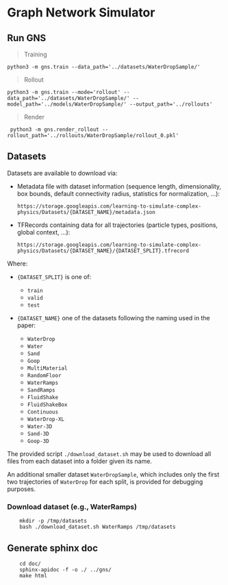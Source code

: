 # Graph Network Simulator

## Run GNS
> Training

```shell
python3 -m gns.train --data_path='../datasets/WaterDropSample/'
```

> Rollout
```shell
python3 -m gns.train --mode='rollout' --data_path='../datasets/WaterDropSample/' --model_path='../models/WaterDropSample/' --output_path='../rollouts'
```

> Render
```shell
 python3 -m gns.render_rollout --rollout_path='../rollouts/WaterDropSample/rollout_0.pkl' 
```

## Datasets

Datasets are available to download via:

* Metadata file with dataset information (sequence length, dimensionality, box bounds, default connectivity radius, statistics for normalization, ...):

  `https://storage.googleapis.com/learning-to-simulate-complex-physics/Datasets/{DATASET_NAME}/metadata.json`

* TFRecords containing data for all trajectories (particle types, positions, global context, ...):

  `https://storage.googleapis.com/learning-to-simulate-complex-physics/Datasets/{DATASET_NAME}/{DATASET_SPLIT}.tfrecord`

Where:

* `{DATASET_SPLIT}` is one of:
  * `train`
  * `valid`
  * `test`

* `{DATASET_NAME}` one of the datasets following the naming used in the paper:
  * `WaterDrop`
  * `Water`
  * `Sand`
  * `Goop`
  * `MultiMaterial`
  * `RandomFloor`
  * `WaterRamps`
  * `SandRamps`
  * `FluidShake`
  * `FluidShakeBox`
  * `Continuous`
  * `WaterDrop-XL`
  * `Water-3D`
  * `Sand-3D`
  * `Goop-3D`

The provided script `./download_dataset.sh` may be used to download all files from each dataset into a folder given its name.

An additional smaller dataset `WaterDropSample`, which includes only the first two trajectories of `WaterDrop` for each split, is provided for debugging purposes.

### Download dataset (e.g., WaterRamps)


```shell
    mkdir -p /tmp/datasets
    bash ./download_dataset.sh WaterRamps /tmp/datasets
```

## Generate sphinx doc
```shell
    cd doc/
    sphinx-apidoc -f -o ./ ../gns/
    make html
```    


